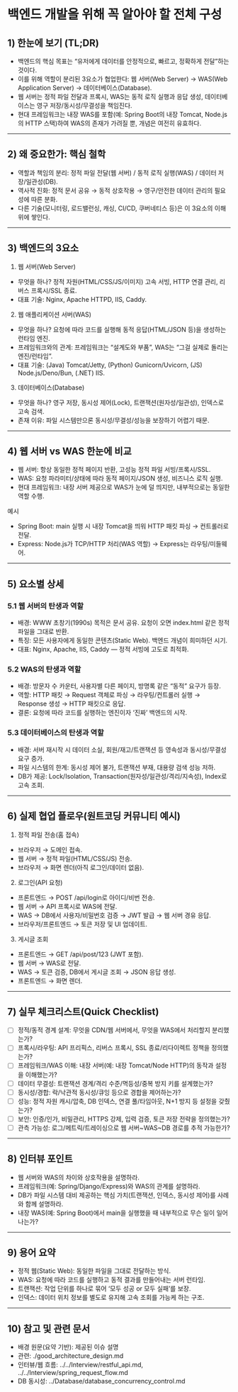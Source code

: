 # 백엔드 개발을 위해 꼭 알아야 할 전체 구성

## 1) 한눈에 보기 (TL;DR)
- 백엔드의 핵심 목표는 “유저에게 데이터를 안정적으로, 빠르고, 정확하게 전달”하는 것이다.
- 이를 위해 역할이 분리된 3요소가 협업한다: 웹 서버(Web Server) → WAS(Web Application Server) → 데이터베이스(Database).
- 웹 서버는 정적 파일 전달과 프록시, WAS는 동적 로직 실행과 응답 생성, 데이터베이스는 영구 저장/동시성/무결성을 책임진다.
- 현대 프레임워크는 내장 WAS를 포함(예: Spring Boot의 내장 Tomcat, Node.js의 HTTP 스택)하여 WAS의 존재가 가려질 뿐, 개념은 여전히 유효하다.

---

## 2) 왜 중요한가: 핵심 철학
- 역할과 책임의 분리: 정적 파일 전달(웹 서버) / 동적 로직 실행(WAS) / 데이터 저장/일관성(DB).
- 역사적 진화: 정적 문서 공유 → 동적 상호작용 → 영구/안전한 데이터 관리의 필요성에 따른 분화.
- 다른 기술(모니터링, 로드밸런싱, 캐싱, CI/CD, 쿠버네티스 등)은 이 3요소의 이해 위에 쌓인다.

---

## 3) 백엔드의 3요소
1) 웹 서버(Web Server)
- 무엇을 하나? 정적 자원(HTML/CSS/JS/이미지) 고속 서빙, HTTP 연결 관리, 리버스 프록시/SSL 종료.
- 대표 기술: Nginx, Apache HTTPD, IIS, Caddy.

2) 웹 애플리케이션 서버(WAS)
- 무엇을 하나? 요청에 따라 코드를 실행해 동적 응답(HTML/JSON 등)을 생성하는 런타임 엔진.
- 프레임워크와의 관계: 프레임워크는 “설계도와 부품”, WAS는 “그걸 실제로 돌리는 엔진/런타임”.
- 대표 기술: (Java) Tomcat/Jetty, (Python) Gunicorn/Uvicorn, (JS) Node.js/Deno/Bun, (.NET) IIS.

3) 데이터베이스(Database)
- 무엇을 하나? 영구 저장, 동시성 제어(Lock), 트랜잭션(원자성/일관성), 인덱스로 고속 검색.
- 존재 이유: 파일 시스템만으론 동시성/무결성/성능을 보장하기 어렵기 때문.

---

## 4) 웹 서버 vs WAS 한눈에 비교
- 웹 서버: 항상 동일한 정적 페이지 반환, 고성능 정적 파일 서빙/프록시/SSL.
- WAS: 요청 파라미터/상태에 따라 동적 페이지/JSON 생성, 비즈니스 로직 실행.
- 현대 프레임워크: 내장 서버 제공으로 WAS가 눈에 덜 띄지만, 내부적으로는 동일한 역할 수행.

예시
- Spring Boot: main 실행 시 내장 Tomcat을 띄워 HTTP 패킷 파싱 → 컨트롤러로 전달.
- Express: Node.js가 TCP/HTTP 처리(WAS 역할) → Express는 라우팅/미들웨어.

---

## 5) 요소별 상세
### 5.1 웹 서버의 탄생과 역할
- 배경: WWW 초창기(1990s) 목적은 문서 공유. 요청이 오면 index.html 같은 정적 파일을 그대로 반환.
- 특징: 모든 사용자에게 동일한 콘텐츠(Static Web). 백엔드 개념이 희미하던 시기.
- 대표: Nginx, Apache, IIS, Caddy — 정적 서빙에 고도로 최적화.

### 5.2 WAS의 탄생과 역할
- 배경: 방문자 수 카운터, 사용자별 다른 페이지, 방명록 같은 “동적” 요구가 등장.
- 역할: HTTP 패킷 → Request 객체로 파싱 → 라우팅/컨트롤러 실행 → Response 생성 → HTTP 패킷으로 응답.
- 결론: 요청에 따라 코드를 실행하는 엔진이자 ‘진짜’ 백엔드의 시작.

### 5.3 데이터베이스의 탄생과 역할
- 배경: 서버 재시작 시 데이터 소실, 회원/재고/트랜잭션 등 영속성과 동시성/무결성 요구 증가.
- 파일 시스템의 한계: 동시성 제어 불가, 트랜잭션 부재, 대용량 검색 성능 저하.
- DB가 제공: Lock/Isolation, Transaction(원자성/일관성/격리/지속성), Index로 고속 조회.

---

## 6) 실제 협업 플로우(원트코딩 커뮤니티 예시)
1) 정적 파일 전송(홈 접속)
- 브라우저 → 도메인 접속.
- 웹 서버 → 정적 파일(HTML/CSS/JS) 전송.
- 브라우저 → 화면 렌더(아직 로그인/데이터 없음).

2) 로그인(API 요청)
- 프론트엔드 → POST /api/login로 아이디/비번 전송.
- 웹 서버 → API 프록시로 WAS에 전달.
- WAS → DB에서 사용자/비밀번호 검증 → JWT 발급 → 웹 서버 경유 응답.
- 브라우저/프론트엔드 → 토큰 저장 및 UI 업데이트.

3) 게시글 조회
- 프론트엔드 → GET /api/post/123 (JWT 포함).
- 웹 서버 → WAS로 전달.
- WAS → 토큰 검증, DB에서 게시글 조회 → JSON 응답 생성.
- 프론트엔드 → 화면 렌더.

---

## 7) 실무 체크리스트(Quick Checklist)
- [ ] 정적/동적 경계 설계: 무엇을 CDN/웹 서버에서, 무엇을 WAS에서 처리할지 분리했는가?
- [ ] 프록시/라우팅: API 프리픽스, 리버스 프록시, SSL 종료/리다이렉트 정책을 정의했는가?
- [ ] 프레임워크/WAS 이해: 내장 서버(예: 내장 Tomcat/Node HTTP)의 동작과 설정을 이해했는가?
- [ ] 데이터 무결성: 트랜잭션 경계/격리 수준/멱등성/중복 방지 키를 설계했는가?
- [ ] 동시성/경합: 락/낙관적 동시성/큐잉 등으로 경합을 제어하는가?
- [ ] 성능: 정적 자원 캐시/압축, DB 인덱스, 연결 풀/타임아웃, N+1 방지 등 설정을 갖췄는가?
- [ ] 보안: 인증/인가, 비밀관리, HTTPS 강제, 입력 검증, 토큰 저장 전략을 정의했는가?
- [ ] 관측 가능성: 로그/메트릭/트레이싱으로 웹 서버~WAS~DB 경로를 추적 가능한가?

---

## 8) 인터뷰 포인트
- 웹 서버와 WAS의 차이와 상호작용을 설명하라.
- 프레임워크(예: Spring/Django/Express)와 WAS의 관계를 설명하라.
- DB가 파일 시스템 대비 제공하는 핵심 가치(트랜잭션, 인덱스, 동시성 제어)를 사례와 함께 설명하라.
- 내장 WAS(예: Spring Boot)에서 main을 실행했을 때 내부적으로 무슨 일이 일어나는가?

---

## 9) 용어 요약
- 정적 웹(Static Web): 동일한 파일을 그대로 전달하는 방식.
- WAS: 요청에 따라 코드를 실행하고 동적 결과를 만들어내는 서버 런타임.
- 트랜잭션: 작업 단위를 하나로 묶어 ‘모두 성공 or 모두 실패’를 보장.
- 인덱스: 데이터 위치 정보를 별도로 유지해 고속 조회를 가능케 하는 구조.

---

## 10) 참고 및 관련 문서
- 배경 원문(요약 기반): 제공된 이슈 설명
- 관련: ./good_architecture_design.md
- 인터뷰/웹 흐름: ../../Interview/restful_api.md, ../../Interview/spring_request_flow.md
- DB 동시성: ../Database/database_concurrency_control.md
